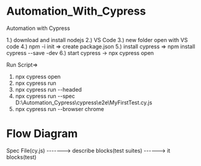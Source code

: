 # Automation_With_Cypress
Automation with Cypress


1.) download and install nodejs
2.) VS Code
3.) new folder open with VS code
4.) npm -i init => create package.json
5.) install cypress => npm install cypress --save -dev
6.) start cypress -> npx cypress open

Run Script=>
1. npx cypress open
2. npx cypress run
3. npx cypress run --headed
4. npx cypress run --spec D:\Automation_Cypress\cypress\e2e\MyFirstTest.cy.js
5. npx cypress run --browser chrome

Flow Diagram
===============
Spec File(cy.js) -------> describe blocks(test suites) ------> it blocks(test) 
